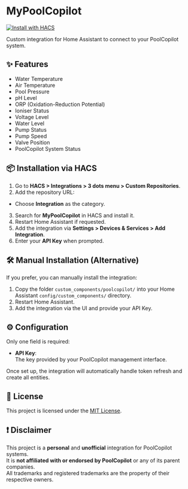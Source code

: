 # MyPoolCopilot

[![Install with HACS](https://img.shields.io/badge/HACS-Install-41BDF5?logo=home-assistant&style=for-the-badge)](https://github.com/gstax/mypoolcopilot)

Custom integration for Home Assistant to connect to your PoolCopilot system.

## ✨ Features

- Water Temperature
- Air Temperature
- Pool Pressure
- pH Level
- ORP (Oxidation-Reduction Potential)
- Ioniser Status
- Voltage Level
- Water Level
- Pump Status
- Pump Speed
- Valve Position
- PoolCopilot System Status

## 📦 Installation via HACS

1. Go to **HACS > Integrations > 3 dots menu > Custom Repositories**.
2. Add the repository URL:


- Choose **Integration** as the category.

3. Search for **MyPoolCopilot** in HACS and install it.
4. Restart Home Assistant if requested.
5. Add the integration via **Settings > Devices & Services > Add Integration**.
6. Enter your **API Key** when prompted.

## 🛠 Manual Installation (Alternative)

If you prefer, you can manually install the integration:

1. Copy the folder `custom_components/poolcopilot/` into your Home Assistant `config/custom_components/` directory.
2. Restart Home Assistant.
3. Add the integration via the UI and provide your API Key.

## ⚙️ Configuration

Only one field is required:

- **API Key**:  
The key provided by your PoolCopilot management interface.

Once set up, the integration will automatically handle token refresh and create all entities.

## 📜 License

This project is licensed under the [MIT License](LICENSE).

## ❗ Disclaimer

This project is a **personal** and **unofficial** integration for PoolCopilot systems.  
It is **not affiliated with or endorsed by PoolCopilot** or any of its parent companies.  
All trademarks and registered trademarks are the property of their respective owners.

